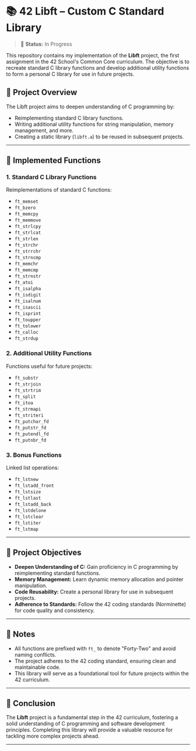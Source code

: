 # 📚 42 Libft – Custom C Standard Library

> 🚧 **Status:** In Progress

This repository contains my implementation of the **Libft** project, the first assignment in the 42 School's Common Core curriculum. The objective is to recreate standard C library functions and develop additional utility functions to form a personal C library for use in future projects.

## 🚀 Project Overview

The Libft project aims to deepen understanding of C programming by:

- Reimplementing standard C library functions.
- Writing additional utility functions for string manipulation, memory management, and more.
- Creating a static library (`libft.a`) to be reused in subsequent projects.

---

## 🧩 Implemented Functions

### 1. Standard C Library Functions

Reimplementations of standard C functions:

- `ft_memset`
- `ft_bzero`
- `ft_memcpy`
- `ft_memmove`
- `ft_strlcpy`
- `ft_strlcat`
- `ft_strlen`
- `ft_strchr`
- `ft_strrchr`
- `ft_strncmp`
- `ft_memchr`
- `ft_memcmp`
- `ft_strnstr`
- `ft_atoi`
- `ft_isalpha`
- `ft_isdigit`
- `ft_isalnum`
- `ft_isascii`
- `ft_isprint`
- `ft_toupper`
- `ft_tolower`
- `ft_calloc`
- `ft_strdup`

### 2. Additional Utility Functions

Functions useful for future projects:

- `ft_substr`
- `ft_strjoin`
- `ft_strtrim`
- `ft_split`
- `ft_itoa`
- `ft_strmapi`
- `ft_striteri`
- `ft_putchar_fd`
- `ft_putstr_fd`
- `ft_putendl_fd`
- `ft_putnbr_fd`

### 3. Bonus Functions

Linked list operations:

- `ft_lstnew`
- `ft_lstadd_front`
- `ft_lstsize`
- `ft_lstlast`
- `ft_lstadd_back`
- `ft_lstdelone`
- `ft_lstclear`
- `ft_lstiter`
- `ft_lstmap`

---

## 🧠 Project Objectives

- **Deepen Understanding of C:** Gain proficiency in C programming by reimplementing standard functions.
- **Memory Management:** Learn dynamic memory allocation and pointer manipulation.
- **Code Reusability:** Create a personal library for use in subsequent projects.
- **Adherence to Standards:** Follow the 42 coding standards (Norminette) for code quality and consistency.

---

## 📌 Notes

- All functions are prefixed with `ft_` to denote "Forty-Two" and avoid naming conflicts.
- The project adheres to the 42 coding standard, ensuring clean and maintainable code.
- This library will serve as a foundational tool for future projects within the 42 curriculum.

---

## 🧠 Conclusion

The **Libft** project is a fundamental step in the 42 curriculum, fostering a solid understanding of C programming and software development principles. Completing this library will provide a valuable resource for tackling more complex projects ahead.

---

